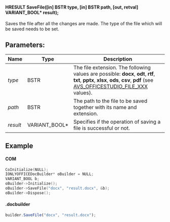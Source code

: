 #### HRESULT SaveFile(\[in] BSTR type, \[in] BSTR path, \[out, retval] VARIANT\_BOOL\* result);

Saves the file after all the changes are made. The type of the file which will be saved needs to be set.

## Parameters:

| Name     | Type            | Description                                                                                                                                                                                                                      |
| -------- | --------------- | -------------------------------------------------------------------------------------------------------------------------------------------------------------------------------------------------------------------------------- |
| *type*   | BSTR            | The file extension. The following values are possible: **docx**, **odt**, **rtf**, **txt**, **pptx**, **xlsx**, **ods**, **csv**, **pdf** (see [AVS\_OFFICESTUDIO\_FILE\_XXX](../../../../Builder%20App/t#format-types) values). |
| *path*   | BSTR            | The path to the file to be saved together with its name and extension.                                                                                                                                                           |
| *result* | VARIANT\_BOOL\* | Specifies if the operation of saving a file is successful or not.                                                                                                                                                                |

## Example

#### COM

```c++
CoInitialize(NULL);
IONLYOFFICEDocBuilder* oBuilder = NULL;
VARIANT_BOOL b;
oBuilder->Initialize();
oBuilder->SaveFile("docx", "result.docx", &b);
oBuilder->Dispose();
```

#### .docbuilder

```js
builder.SaveFile("docx", "result.docx");
```
